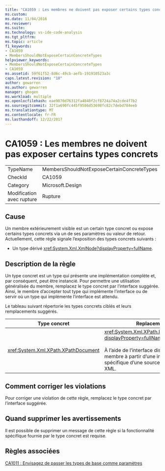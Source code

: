 ```yaml
---
title: "CA1059 : Les membres ne doivent pas exposer certains types concrets | Documents Microsoft"
ms.custom: 
ms.date: 11/04/2016
ms.reviewer: 
ms.suite: 
ms.technology: vs-ide-code-analysis
ms.tgt_pltfrm: 
ms.topic: article
f1_keywords:
- CA1059
- MembersShouldNotExposeCertainConcreteTypes
helpviewer_keywords:
- MembersShouldNotExposeCertainConcreteTypes
- CA1059
ms.assetid: 59f61f52-8d6c-49cb-aefb-191910523a3c
caps.latest.revision: "18"
author: gewarren
ms.author: gewarren
manager: ghogen
ms.workload: multiple
ms.openlocfilehash: eae9070d76312fa4840f2cf8724a74a2cde4f7b2
ms.sourcegitcommit: 32f1a690fc445f9586d53698fc82c7debd784eeb
ms.translationtype: MT
ms.contentlocale: fr-FR
ms.lasthandoff: 12/22/2017
---
```

# <a name="ca1059-members-should-not-expose-certain-concrete-types"></a>CA1059 : Les membres ne doivent pas exposer certains types concrets
|||  
|-|-|  
|TypeName|MembersShouldNotExposeCertainConcreteTypes|  
|CheckId|CA1059|  
|Category|Microsoft.Design|  
|Modification avec rupture|Rupture|  
  
## <a name="cause"></a>Cause  
 Un membre extérieurement visible est un certain type concret ou expose certains types concrets via un de ses paramètres ou valeur de retour. Actuellement, cette règle signale l’exposition des types concrets suivants :  
  
-   Un type dérivé <xref:System.Xml.XmlNode?displayProperty=fullName>.  
  
## <a name="rule-description"></a>Description de la règle  
 Un type concret est un type qui présente une implémentation complète et, par conséquent, peut être instancié. Pour permettre une utilisation généralisée du membre, remplacez le type concret par l’interface suggérée. Ainsi, le membre d’accepter tout type qui implémente l’interface ou de servir où un type qui implémente l’interface est attendu.  
  
 Le tableau suivant répertorie les types concrets ciblés et leurs remplacements suggérés.  
  
|Type concret|Replacement|  
|-------------------|-----------------|  
|<xref:System.Xml.XPath.XPathDocument>|<xref:System.Xml.XPath.IXPathNavigable?displayProperty=fullName>.<br /><br /> À l’aide de l’interface dissocie du membre à partir d’une implémentation spécifique d’une source de données XML.|  
  
## <a name="how-to-fix-violations"></a>Comment corriger les violations  
 Pour corriger une violation de cette règle, remplacez le type concret par l’interface suggérée.  
  
## <a name="when-to-suppress-warnings"></a>Quand supprimer les avertissements  
 Il est possible de supprimer un message de cette règle si la fonctionnalité spécifique fournie par le type concret est requise.  
  
## <a name="related-rules"></a>Règles associées  
 [CA1011 : Envisagez de passer les types de base comme paramètres](../code-quality/ca1011-consider-passing-base-types-as-parameters.md)